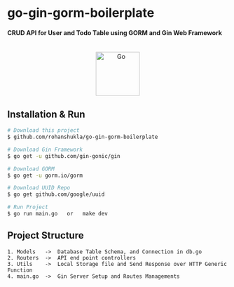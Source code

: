 # go-gin-gorm-boilerplate

#### CRUD API for User and Todo Table using GORM and Gin Web Framework 

<div align="center">
    <br />
    <img alt="Go" src="https://golang.org/lib/godoc/images/go-logo-blue.svg" width="100" />
</div>

## Installation & Run
```bash
# Download this project
$ github.com/rohanshukla/go-gin-gorm-boilerplate

# Download Gin Framework
$ go get -u github.com/gin-gonic/gin

# Download GORM
$ go get -u gorm.io/gorm

# Download UUID Repo
$ go get github.com/google/uuid

# Run Project
$ go run main.go   or   make dev
```

## Project Structure
```
1. Models   ->  Database Table Schema, and Connection in db.go
2. Routers  ->  API end point controllers
3. Utils    ->  Local Storage file and Send Response over HTTP Generic Function
4. main.go  ->  Gin Server Setup and Routes Managements
```